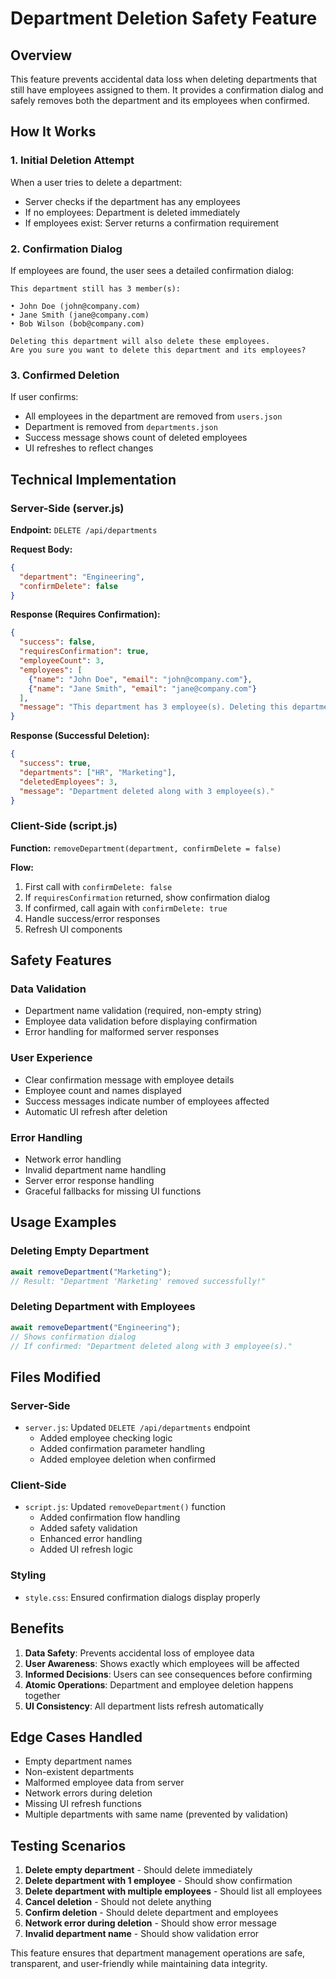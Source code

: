 # Department Deletion Safety Feature

## Overview
This feature prevents accidental data loss when deleting departments that still have employees assigned to them. It provides a confirmation dialog and safely removes both the department and its employees when confirmed.

## How It Works

### 1. Initial Deletion Attempt
When a user tries to delete a department:
- Server checks if the department has any employees
- If no employees: Department is deleted immediately
- If employees exist: Server returns a confirmation requirement

### 2. Confirmation Dialog
If employees are found, the user sees a detailed confirmation dialog:
```
This department still has 3 member(s):

• John Doe (john@company.com)
• Jane Smith (jane@company.com)  
• Bob Wilson (bob@company.com)

Deleting this department will also delete these employees. 
Are you sure you want to delete this department and its employees?
```

### 3. Confirmed Deletion
If user confirms:
- All employees in the department are removed from `users.json`
- Department is removed from `departments.json`
- Success message shows count of deleted employees
- UI refreshes to reflect changes

## Technical Implementation

### Server-Side (server.js)
**Endpoint:** `DELETE /api/departments`

**Request Body:**
```json
{
  "department": "Engineering",
  "confirmDelete": false
}
```

**Response (Requires Confirmation):**
```json
{
  "success": false,
  "requiresConfirmation": true,
  "employeeCount": 3,
  "employees": [
    {"name": "John Doe", "email": "john@company.com"},
    {"name": "Jane Smith", "email": "jane@company.com"}
  ],
  "message": "This department has 3 employee(s). Deleting this department will also remove these employees."
}
```

**Response (Successful Deletion):**
```json
{
  "success": true,
  "departments": ["HR", "Marketing"],
  "deletedEmployees": 3,
  "message": "Department deleted along with 3 employee(s)."
}
```

### Client-Side (script.js)
**Function:** `removeDepartment(department, confirmDelete = false)`

**Flow:**
1. First call with `confirmDelete: false`
2. If `requiresConfirmation` returned, show confirmation dialog
3. If confirmed, call again with `confirmDelete: true`
4. Handle success/error responses
5. Refresh UI components

## Safety Features

### Data Validation
- Department name validation (required, non-empty string)
- Employee data validation before displaying confirmation
- Error handling for malformed server responses

### User Experience
- Clear confirmation message with employee details
- Employee count and names displayed
- Success messages indicate number of employees affected
- Automatic UI refresh after deletion

### Error Handling
- Network error handling
- Invalid department name handling
- Server error response handling
- Graceful fallbacks for missing UI functions

## Usage Examples

### Deleting Empty Department
```javascript
await removeDepartment("Marketing");
// Result: "Department 'Marketing' removed successfully!"
```

### Deleting Department with Employees
```javascript
await removeDepartment("Engineering");
// Shows confirmation dialog
// If confirmed: "Department deleted along with 3 employee(s)."
```

## Files Modified

### Server-Side
- `server.js`: Updated `DELETE /api/departments` endpoint
  - Added employee checking logic
  - Added confirmation parameter handling
  - Added employee deletion when confirmed

### Client-Side  
- `script.js`: Updated `removeDepartment()` function
  - Added confirmation flow handling
  - Added safety validation
  - Enhanced error handling
  - Added UI refresh logic

### Styling
- `style.css`: Ensured confirmation dialogs display properly

## Benefits

1. **Data Safety**: Prevents accidental loss of employee data
2. **User Awareness**: Shows exactly which employees will be affected
3. **Informed Decisions**: Users can see consequences before confirming
4. **Atomic Operations**: Department and employee deletion happens together
5. **UI Consistency**: All department lists refresh automatically

## Edge Cases Handled

- Empty department names
- Non-existent departments
- Malformed employee data from server
- Network errors during deletion
- Missing UI refresh functions
- Multiple departments with same name (prevented by validation)

## Testing Scenarios

1. **Delete empty department** - Should delete immediately
2. **Delete department with 1 employee** - Should show confirmation
3. **Delete department with multiple employees** - Should list all employees
4. **Cancel deletion** - Should not delete anything
5. **Confirm deletion** - Should delete department and employees
6. **Network error during deletion** - Should show error message
7. **Invalid department name** - Should show validation error

This feature ensures that department management operations are safe, transparent, and user-friendly while maintaining data integrity.